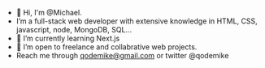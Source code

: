 - 👋 Hi, I'm @Michael.
- I’m a full-stack web developer with extensive knowledge in HTML, CSS, javascript, node, MongoDB, SQL...
- 🌱 I’m currently learning Next.js
- 💞️ I’m open to freelance and collabrative web projects.
-  Reach me through qodemike@gmail.com or twitter @qodemike

<!---
meekbronsen/meekbronsen is a ✨ special ✨ repository because its `README.md` (this file) appears on your GitHub profile.
You can click the Preview link to take a look at your changes.
--->
